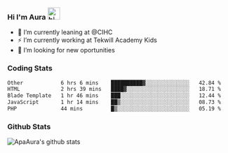 ### Hi I'm Aura <img src="https://user-images.githubusercontent.com/1303154/88677602-1635ba80-d120-11ea-84d8-d263ba5fc3c0.gif" width="28px" alt="hi">

- 🔭 I’m currently leaning at @CIHC
- ⚡ I’m currently working at Tekwill Academy Kids
- 🤔 I’m looking for new oportunities


### Coding Stats

<!--START_SECTION:waka-->

```txt
Other            6 hrs 6 mins    ██████████▓░░░░░░░░░░░░░░   42.84 %
HTML             2 hrs 39 mins   ████▓░░░░░░░░░░░░░░░░░░░░   18.71 %
Blade Template   1 hr 46 mins    ███░░░░░░░░░░░░░░░░░░░░░░   12.44 %
JavaScript       1 hr 14 mins    ██▒░░░░░░░░░░░░░░░░░░░░░░   08.73 %
PHP              44 mins         █▒░░░░░░░░░░░░░░░░░░░░░░░   05.19 %
```

<!--END_SECTION:waka-->

### Github Stats

![ApaAura's github stats](https://github-readme-stats.vercel.app/api?username=ApaAura&count_private=true&theme=tokyonight&hide=contribs,prs)

